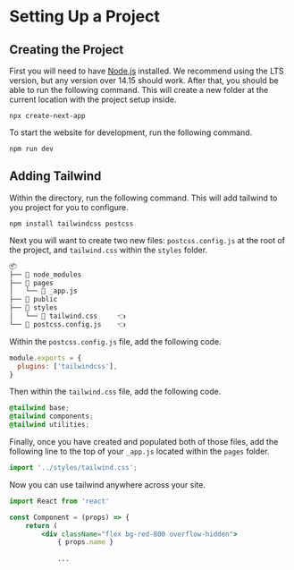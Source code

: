 # Setting Up a Project

## Creating the Project

First you will need to have [Node.js](https://nodejs.org/en/) installed. We recommend using the LTS version, but any version over 14.15 should work. After that, you should be able to run the following command. This will create a new folder at the current location with the project setup inside.

```shell
npx create-next-app
```

To start the website for development, run the following command.

```shell
npm run dev
```

## Adding Tailwind

Within the directory, run the following command. This will add tailwind to you project for you to configure.

```shell
npm install tailwindcss postcss
```

Next you will want to create two new files: `postcss.config.js` at the root of the project, and `tailwind.css` within the `styles` folder.

```txt
📦
├── 📂 node_modules
├── 📂 pages
│   └── 📄 _app.js
├── 📂 public
├── 📂 styles
│   └── 📄 tailwind.css     👈
└── 📄 postcss.config.js    👈
```

Within the `postcss.config.js` file, add the following code.

```js
module.exports = {
  plugins: ['tailwindcss'],
}
```

Then within the `tailwind.css` file, add the following code.

```css
@tailwind base;
@tailwind components;
@tailwind utilities;
```

Finally, once you have created and populated both of those files, add the following line to the top of your `_app.js` located within the `pages` folder.

```js
import '../styles/tailwind.css';
```

Now you can use tailwind anywhere across your site.

```jsx
import React from 'react'

const Component = (props) => {
    return (
        <div className="flex bg-red-800 overflow-hidden">
            { props.name }
            
            ...
```